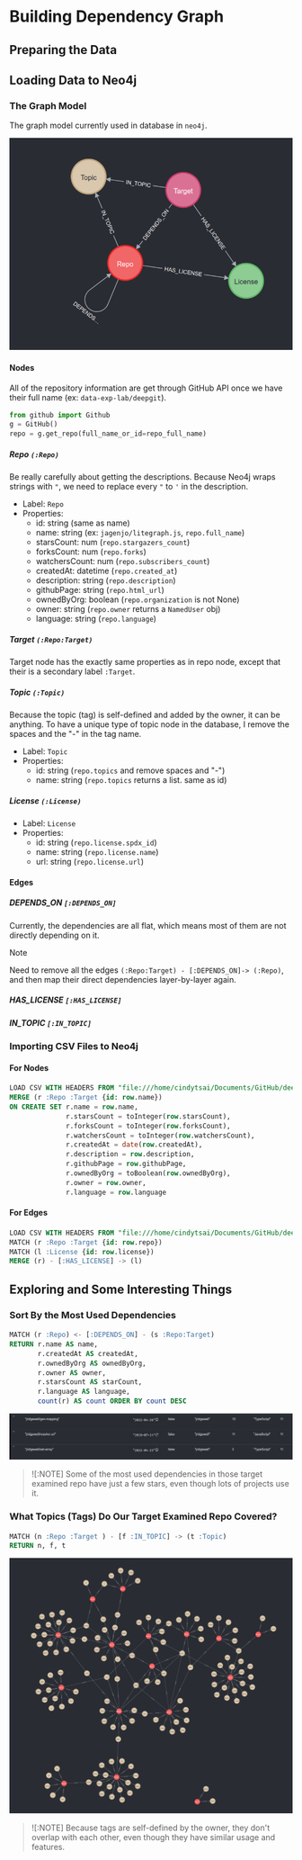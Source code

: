 # Building Dependency Graph

## Preparing the Data

## Loading Data to Neo4j

### The Graph Model

The graph model currently used in database in `neo4j`.

![](./img/graph-model.png)

#### Nodes

All of the repository information are get through GitHub API once we have their full name (ex: `data-exp-lab/deepgit`).

```python
from github import Github
g = GitHub()
repo = g.get_repo(full_name_or_id=repo_full_name)
```

##### Repo `(:Repo)`

Be really carefully about getting the descriptions.
Because Neo4j wraps strings with `"`, we need to replace every `"` to `'` in the description.

- Label: `Repo`
- Properties:
  - id: string (same as name)
  - name: string (ex: `jagenjo/litegraph.js`, `repo.full_name`)
  - starsCount: num (`repo.stargazers_count`)
  - forksCount: num (`repo.forks`)
  - watchersCount: num (`repo.subscribers_count`)
  - createdAt: datetime (`repo.created_at`)
  - description: string (`repo.description`)
  - githubPage: string (`repo.html_url`)
  - ownedByOrg: boolean (`repo.organization` is not None)
  - owner: string (`repo.owner` returns a `NamedUser` obj)
  - language: string (`repo.language`)

##### Target `(:Repo:Target)`

Target node has the exactly same properties as in repo node, except that their is a secondary label `:Target`.

##### Topic `(:Topic)`

Because the topic (tag) is self-defined and added by the owner, it can be anything. To have a unique type of topic node in the database, I remove the spaces and the "-" in the tag name.

- Label: `Topic`
- Properties:
  - id: string (`repo.topics` and remove spaces and "-")
  - name: string (`repo.topics` returns a list. same as id)


##### License `(:License)`

- Label: `License`
- Properties: 
  - id: string (`repo.license.spdx_id`)
  - name: string (`repo.license.name`)
  - url: string (`repo.license.url`)

#### Edges

##### DEPENDS_ON `[:DEPENDS_ON]`

Currently, the dependencies are all flat, which means most of them are not directly depending on it.

> [!NOTE]
> Need to remove all the edges `(:Repo:Target) - [:DEPENDS_ON]-> (:Repo)`, and then map their direct dependencies layer-by-layer again.

##### HAS_LICENSE `[:HAS_LICENSE]`

##### IN_TOPIC `[:IN_TOPIC]`

### Importing CSV Files to Neo4j

#### For Nodes

```sql
LOAD CSV WITH HEADERS FROM "file:///home/cindytsai/Documents/GitHub/deepgit/building-dependency-graph/csv/target_repos.csv" AS row
MERGE (r :Repo :Target {id: row.name})
ON CREATE SET r.name = row.name,
              r.starsCount = toInteger(row.starsCount),
              r.forksCount = toInteger(row.forksCount),
              r.watchersCount = toInteger(row.watchersCount),
              r.createdAt = date(row.createdAt),
              r.description = row.description,
              r.githubPage = row.githubPage,
              r.ownedByOrg = toBoolean(row.ownedByOrg),
              r.owner = row.owner,
              r.language = row.language
```

#### For Edges

```sql
LOAD CSV WITH HEADERS FROM "file:///home/cindytsai/Documents/GitHub/deepgit/building-dependency-graph/csv/has_license.csv" AS row
MATCH (r :Repo :Target {id: row.repo})
MATCH (l :License {id: row.license})
MERGE (r) - [:HAS_LICENSE] -> (l)
```

## Exploring and Some Interesting Things

### Sort By the Most Used Dependencies

```sql
MATCH (r :Repo) <- [:DEPENDS_ON] - (s :Repo:Target)
RETURN r.name AS name,
       r.createdAt AS createdAt,
       r.ownedByOrg AS ownedByOrg,
       r.owner AS owner,
       r.starsCount AS starCount,
       r.language AS language,
       count(r) AS count ORDER BY count DESC
```

![](./img/most-used-dep-but-starless.png)

> ![:NOTE]
> Some of the most used dependencies in those target examined repo have just a few stars, even though lots of projects use it.

### What Topics (Tags) Do Our Target Examined Repo Covered?

```sql
MATCH (n :Repo :Target ) - [f :IN_TOPIC] -> (t :Topic)
RETURN n, f, t
```

![](./img/target-repo-topics.png)

> ![:NOTE]
> Because tags are self-defined by the owner, they don't overlap with each other, even though they have similar usage and features.